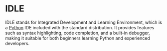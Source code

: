 # IDLE
IDLE stands for Integrated Development and Learning Environment, which is a [Python](/wiki/python) IDE included with the standard distribution. It provides features such as syntax highlighting, code completion, and a built-in debugger, making it suitable for both beginners learning Python and experienced developers.
